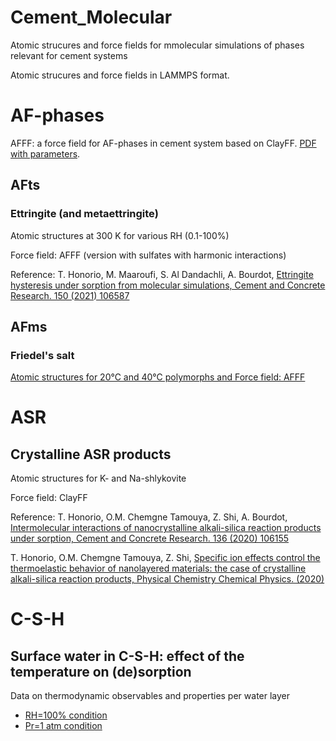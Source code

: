 # Cement_Molecular
Atomic strucures and force fields for mmolecular simulations of phases relevant for cement systems

Atomic strucures and force fields in LAMMPS format.

# AF-phases

AFFF: a force field for AF-phases in cement system based on ClayFF. [PDF with parameters](https://github.com/tuliohf/Cement_Molecular/blob/81480326e1e6744bb843d962bdf77324dd49d1c6/AFFF_parameters.pdf).


## AFts
### Ettringite (and metaettringite)
Atomic structures at 300 K for various RH (0.1-100%)

Force field: AFFF (version with sulfates with harmonic interactions)

Reference:
T. Honorio, M. Maaroufi, S. Al Dandachli, A. Bourdot, [Ettringite hysteresis under sorption from molecular simulations, Cement and Concrete Research. 150 (2021) 106587](https://doi.org/10.1016/j.cemconres.2021.106587)



## AFms
### Friedel's salt
[Atomic structures for 20°C and 40°C polymorphs and Force field: AFFF](AFm_Friedel_LAMMPS.zip)

# ASR
## Crystalline ASR products

Atomic structures for K- and Na-shlykovite

Force field: ClayFF

Reference:
T. Honorio, O.M. Chemgne Tamouya, Z. Shi, A. Bourdot, [Intermolecular interactions of nanocrystalline alkali-silica reaction products under sorption, Cement and Concrete Research. 136 (2020) 106155](https://doi.org/10.1016/j.cemconres.2020.106155)

T. Honorio, O.M. Chemgne Tamouya, Z. Shi, [Specific ion effects control the thermoelastic behavior of nanolayered materials: the case of crystalline alkali-silica reaction products, Physical Chemistry Chemical Physics. (2020)](https://doi.org/10.1039/D0CP04955G)



# C-S-H
## Surface water in C-S-H: effect of the temperature on (de)sorption

Data on thermodynamic observables and properties per water layer 

- [RH=100% condition](https://github.com/tuliohf/Cement_Molecular/blob/CSH_thermal_desorption_properties_per_layer/Data_Pr1atm.txt)
- [Pr=1 atm condition](https://github.com/tuliohf/Cement_Molecular/blob/CSH_thermal_desorption_properties_per_layer/Data_Pr1atm.txt)
